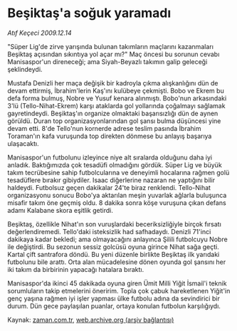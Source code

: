 # Beşiktaş'a soğuk yaramadı

*Atıf Keçeci 2009.12.14*

<tr><td class="metin" colspan="2" style="padding-top: 20px; padding-left: 5px; ">"Süper Lig'de zirve yarışında bulunan takımların maçlarını kazanmaları Beşiktaş açısından sıkıntıya yol açar mı?" Maç öncesi bu sorunun cevabı Manisaspor'un direneceği; ama Siyah-Beyazlı takımın galip geleceği şeklindeydi.</td></tr><tr><td class="metin" colspan="2" style="padding-top: 20px; padding-left: 5px; "><p>Mustafa Denizli her maça değişik bir kadroyla çıkma alışkanlığını dün de devam ettirmiş, İbrahim'lerin Kaş'ını kulübeye çekmişti. Bobo ve Ekrem bu defa forma bulmuş, Nobre ve Yusuf kenara alınmıştı. Bobo'nun arkasındaki 3'lü (Tello-Nihat-Ekrem) karşı ataklarda gol yollarında çoğalmayı sağlamak gayretindeydi. Beşiktaş'ın organize olmaktaki başarısızlığı dün de aynen görüldü. Duran top organizasyonlarından gol şansı bulma düşüncesi yine devam etti. 8'de Tello'nun kornerde adrese teslim pasında İbrahim Toraman'ın kafa vuruşunda top direkten dönmese bu anlayış başarıya ulaşacaktı.
<p>Manisaspor'un futbolunu izleyince niye alt sıralarda olduğunu daha iyi anladık. Baktığımızda çok tesadüfi olmadığını gördük. Süper Lig ve büyük takım tecrübesine sahip futbolcularına ve deneyimli hocalarına rağmen golü tesadüflere bırakır gibiydiler. Isaac diğerlerine nazaran ne yaptığını bilir haldeydi. Futbolsuz geçen dakikalar 24'te biraz renklendi. Tello-Nihat organizasyonu sonucu Bobo'ya aktarılan meşin yuvarlak ağlarla buluşunca misafir takım öne geçmiş oldu. 8 dakika sonra köşe vuruşuna çıkan defans adamı Kalabane skora eşitlik getirdi.
<p>Beşiktaş, özellikle Nihat'ın son vuruşlardaki beceriksizliğiyle birçok fırsatı değerlendiremedi. Tello'daki isteksizlik had safhadaydı. Denizli 71'inci dakikaya kadar bekledi; ama olmayacağını anlayınca Şilili futbolcuyu Nobre ile değiştirdi. Bu sezonun sessiz golcüsü oyuna girince Nihat sağa geçti. Kartal çift santrafora döndü. Bu yeni düzenle birlikte Beşiktaş ilk yarıdaki futbolunu bile arattı. Orta alan mücadelesine dönen oyunda gol şansını her iki takım da birbirinin yapacağı hatalara bıraktı.
<p>Manisaspor'da ikinci 45 dakikada oyuna giren Ümit Milli Yiğit İsmail'i teknik sorumluların takip etmelerini öneririm. Topla çok çabuk hareketlenen Yiğit'in genç yaşına rağmen iyi işler yapması ülke futbolu adına da sevindirici bir durum. Dün gece paylaşılan puanlar, ortaya konulan futbolun karşılığıydı. <br/></p></p></p></p></td></tr>

Kaynak: [zaman.com.tr](http://zaman.com.tr/yazar.do?yazino=927081), [web.archive.org (arşiv bağlantısı)](http://web.archive.org/web/20100110012005/http://zaman.com.tr:80/yazar.do?yazino=927081)
